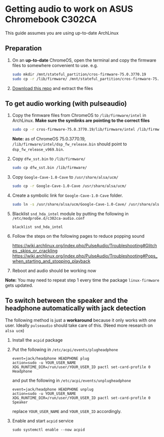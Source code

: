 # Getting audio to work on ASUS Chromebook C302CA

This guide assumes you are using up-to-date ArchLinux

## Preparation
1. On an **up-to-date** ChromeOS, open the terminal and copy the firmware files to somewhere convenient to use. e.g.
   ```bash
   sudo mkdir /mnt/stateful_partition/cros-firmware-75.0.3770.19
   sudo cp -r /lib/firmware/ /mnt/stateful_partition/cros-firmware-75.0.3770.19/
   ```
2. [Download this repo](https://github.com/nebulakl/cave-audio/archive/master.zip) and extract the files

## To get audio working (with pulseaudio)

1. Copy the firmware files from ChromeOS to `/lib/firmware/intel` in ArchLinux. **Make sure the symlinks are pointing to the correct files**
   ```bash
   sudo cp -r cros-firmware-75.0.3770.19/lib/firmware/intel /lib/firmware/intel
   ```
   **Note:** as of ChromeOS 75.0.3770.19, `/lib/firmware/intel/dsp_fw_release.bin` should point to `dsp_fw_release_v969.bin`.

2. Copy `dfw_sst.bin` to `/lib/firmware/`
    ```bash
    sudo cp dfw_sst.bin /lib/firmware/
    ```

3. Copy `Google-Cave-1.0-Cave` to `/usr/share/alsa/ucm/`
   ```bash
   sudo cp -r Google-Cave-1.0-Cave /usr/share/alsa/ucm/
   ```

4. Create a symbolic link for `Google-Cave-1.0-Cave` folder.
    ```bash
    sudo ln -s /usr/share/alsa/ucm/Google-Cave-1.0-Cave/ /usr/share/alsa/ucm/sklnau8825max
    ```

5. Blacklist `snd_hda_intel` module by putting the following in `/etc/modprobe.d/c302ca-audio.conf`
   ```
   blacklist snd_hda_intel
   ```

6. Follow the steps on the following pages to reduce popping sound
   
   https://wiki.archlinux.org/index.php/PulseAudio/Troubleshooting#Glitches,_skips_or_crackling
   https://wiki.archlinux.org/index.php/PulseAudio/Troubleshooting#Pops_when_starting_and_stopping_playback

7. Reboot and audio should be working now

**Note:** You may need to repeat step 1 every time the package `linux-firmware` gets updated.

## To switch between the speaker and the headphone automatically with jack detection
The following method is just a **workaround** because it only works with one user. Ideally `pulseaudio` should take care of this. (Need more research on `alsa ucm`)

1. Install the `acpid` package
2. Put the following in `/etc/acpi/events/plugheadphone`
   ```
   event=jack/headphone HEADPHONE plug
   action=sudo -u YOUR_USER_NAME XDG_RUNTIME_DIR=/run/user/YOUR_USER_ID pactl set-card-profile 0 Headphone
   ```
   and put the following in `/etc/acpi/events/unplugheadphone`
   ```
   event=jack/headphone HEADPHONE unplug
   action=sudo -u YOUR_USER_NAME XDG_RUNTIME_DIR=/run/user/YOUR_USER_ID pactl set-card-profile 0 Speaker
   ```
   replace `YOUR_USER_NAME` and `YOUR_USER_ID` accordingly.

3. Enable and start `acpid` service
   ```
   sudo systemctl enable --now acpid
   ```
